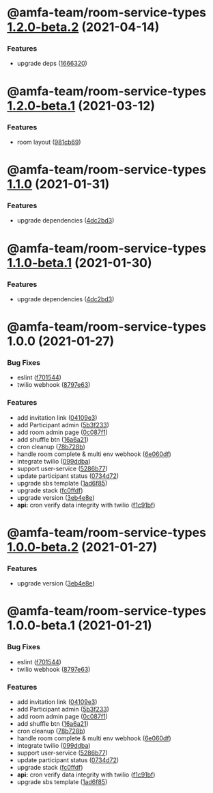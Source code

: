 # @amfa-team/room-service-types [1.2.0-beta.2](https://github.com/amfa-team/room-service/compare/@amfa-team/room-service-types@1.2.0-beta.1...@amfa-team/room-service-types@1.2.0-beta.2) (2021-04-14)


### Features

* upgrade deps ([1666320](https://github.com/amfa-team/room-service/commit/16663204158cbd5bd143eec8ed5fd257097058f3))

# @amfa-team/room-service-types [1.2.0-beta.1](https://github.com/amfa-team/room-service/compare/@amfa-team/room-service-types@1.1.0...@amfa-team/room-service-types@1.2.0-beta.1) (2021-03-12)


### Features

* room layout ([981cb69](https://github.com/amfa-team/room-service/commit/981cb69f803d970ad835ab9522ccade6afd22324))

# @amfa-team/room-service-types [1.1.0](https://github.com/amfa-team/room-service/compare/@amfa-team/room-service-types@1.0.0...@amfa-team/room-service-types@1.1.0) (2021-01-31)


### Features

* upgrade dependencies ([4dc2bd3](https://github.com/amfa-team/room-service/commit/4dc2bd3f236c8d8321b015d3005daefc716bfd78))

# @amfa-team/room-service-types [1.1.0-beta.1](https://github.com/amfa-team/room-service/compare/@amfa-team/room-service-types@1.0.0...@amfa-team/room-service-types@1.1.0-beta.1) (2021-01-30)


### Features

* upgrade dependencies ([4dc2bd3](https://github.com/amfa-team/room-service/commit/4dc2bd3f236c8d8321b015d3005daefc716bfd78))

# @amfa-team/room-service-types 1.0.0 (2021-01-27)


### Bug Fixes

* eslint ([f701544](https://github.com/amfa-team/room-service/commit/f701544bbf61bf9028dec6063ea791391d48742b))
* twilio webhook ([8797e63](https://github.com/amfa-team/room-service/commit/8797e63e197a6470fb65d12008371acf348f7a89))


### Features

* add invitation link ([04109e3](https://github.com/amfa-team/room-service/commit/04109e36707502a5580f233e6f4b48e3683576ad))
* add Participant admin ([5b3f233](https://github.com/amfa-team/room-service/commit/5b3f233271579d0b12c45bc174b48e2168007f25))
* add room admin page ([0c087f1](https://github.com/amfa-team/room-service/commit/0c087f1d49b6bb5634e8084036c70a18732bfd74))
* add shuffle btn ([16a6a21](https://github.com/amfa-team/room-service/commit/16a6a21ee88ed6ebc6492de3e385f5f532386292))
* cron cleanup ([78b728b](https://github.com/amfa-team/room-service/commit/78b728bb2058938aaca3d6ebac3b7746c6ff6339))
* handle room complete & multi env webhook ([6e060df](https://github.com/amfa-team/room-service/commit/6e060df5fce089910194bd5594dc80e5f2e40ab3))
* integrate twilio ([099ddba](https://github.com/amfa-team/room-service/commit/099ddba0e1342163d0af8e3f7b1e933f4bcc6f82))
* support user-service ([5286b77](https://github.com/amfa-team/room-service/commit/5286b7779f873074cf55228a8e4ca8449cc75832))
* update participant status ([0734d72](https://github.com/amfa-team/room-service/commit/0734d726e0aec13ea98aa8251ae5da92f2403c7b))
* upgrade sbs template ([1ad6f85](https://github.com/amfa-team/room-service/commit/1ad6f85fe42abc3b0383bf9ba287dce3f1e62f50))
* upgrade stack ([fc0ffdf](https://github.com/amfa-team/room-service/commit/fc0ffdfa634de82b16e7340373e5c3f17201eb36))
* upgrade version ([3eb4e8e](https://github.com/amfa-team/room-service/commit/3eb4e8e17a64d7a42be5d2bde7fbf55244cc2f1f))
* **api:** cron verify data integrity with twilio ([f1c91bf](https://github.com/amfa-team/room-service/commit/f1c91bf27f55dfbb298aa679c449505419eb4edd))

# @amfa-team/room-service-types [1.0.0-beta.2](https://github.com/amfa-team/room-service/compare/@amfa-team/room-service-types@1.0.0-beta.1...@amfa-team/room-service-types@1.0.0-beta.2) (2021-01-27)


### Features

* upgrade version ([3eb4e8e](https://github.com/amfa-team/room-service/commit/3eb4e8e17a64d7a42be5d2bde7fbf55244cc2f1f))

# @amfa-team/room-service-types 1.0.0-beta.1 (2021-01-21)


### Bug Fixes

* eslint ([f701544](https://github.com/amfa-team/room-service/commit/f701544bbf61bf9028dec6063ea791391d48742b))
* twilio webhook ([8797e63](https://github.com/amfa-team/room-service/commit/8797e63e197a6470fb65d12008371acf348f7a89))


### Features

* add invitation link ([04109e3](https://github.com/amfa-team/room-service/commit/04109e36707502a5580f233e6f4b48e3683576ad))
* add Participant admin ([5b3f233](https://github.com/amfa-team/room-service/commit/5b3f233271579d0b12c45bc174b48e2168007f25))
* add room admin page ([0c087f1](https://github.com/amfa-team/room-service/commit/0c087f1d49b6bb5634e8084036c70a18732bfd74))
* add shuffle btn ([16a6a21](https://github.com/amfa-team/room-service/commit/16a6a21ee88ed6ebc6492de3e385f5f532386292))
* cron cleanup ([78b728b](https://github.com/amfa-team/room-service/commit/78b728bb2058938aaca3d6ebac3b7746c6ff6339))
* handle room complete & multi env webhook ([6e060df](https://github.com/amfa-team/room-service/commit/6e060df5fce089910194bd5594dc80e5f2e40ab3))
* integrate twilio ([099ddba](https://github.com/amfa-team/room-service/commit/099ddba0e1342163d0af8e3f7b1e933f4bcc6f82))
* support user-service ([5286b77](https://github.com/amfa-team/room-service/commit/5286b7779f873074cf55228a8e4ca8449cc75832))
* update participant status ([0734d72](https://github.com/amfa-team/room-service/commit/0734d726e0aec13ea98aa8251ae5da92f2403c7b))
* upgrade stack ([fc0ffdf](https://github.com/amfa-team/room-service/commit/fc0ffdfa634de82b16e7340373e5c3f17201eb36))
* **api:** cron verify data integrity with twilio ([f1c91bf](https://github.com/amfa-team/room-service/commit/f1c91bf27f55dfbb298aa679c449505419eb4edd))
* upgrade sbs template ([1ad6f85](https://github.com/amfa-team/room-service/commit/1ad6f85fe42abc3b0383bf9ba287dce3f1e62f50))

